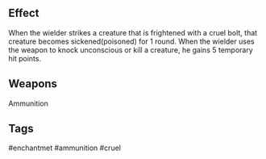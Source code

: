 ## Effect
When the wielder strikes a creature that is frightened with a cruel bolt, that creature becomes sickened(poisoned) for 1 round. When the wielder uses the weapon to knock unconscious or kill a creature, he gains 5 temporary hit points.

## Weapons
Ammunition

## Tags
#enchantmet #ammunition #cruel